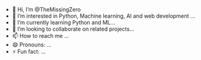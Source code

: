 - 👋 Hi, I’m @TheMissingZero
- 👀 I’m interested in Python, Machine learning, AI and web development ...
- 🌱 I’m currently learning Python and ML...
- 💞️ I’m looking to collaborate on related projects...
- 📫 How to reach me ...
- 😄 Pronouns: ...
- ⚡ Fun fact: ...

<!---
TheMissingZero/TheMissingZero is a ✨ special ✨ repository because its `README.md` (this file) appears on your GitHub profile.
You can click the Preview link to take a look at your changes.
--->
